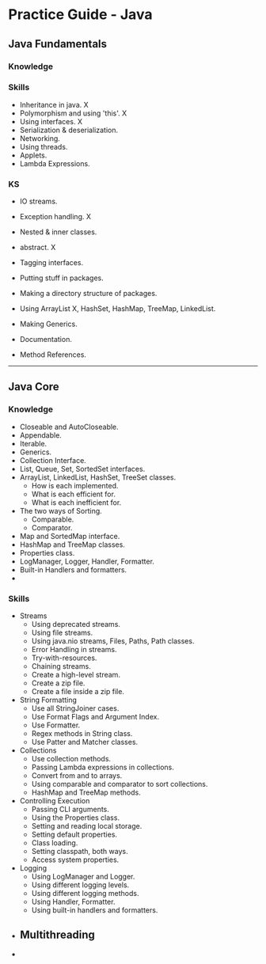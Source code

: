 # Practice Guide - Java
## Java Fundamentals
### Knowledge

### Skills
- Inheritance in java. X
- Polymorphism and using 'this'. X
- Using interfaces. X
- Serialization & deserialization.
- Networking.
- Using threads.
- Applets.
- Lambda Expressions.

### KS
- IO streams.
- Exception handling. X
- Nested & inner classes.
- abstract. X
	
- Tagging interfaces.
- Putting stuff in packages.
- Making a directory structure of packages.
- Using ArrayList X, HashSet, HashMap, TreeMap, LinkedList.
- Making Generics.
- Documentation.
- Method References.

---

## Java Core
### Knowledge
- Closeable and AutoCloseable.
- Appendable.
- Iterable.
- Generics.
- Collection Interface.
- List, Queue, Set, SortedSet interfaces.
- ArrayList, LinkedList, HashSet, TreeSet classes.
    - How is each implemented.
    - What is each efficient for.
    - What is each inefficient for.
- The two ways of Sorting.
    - Comparable.
    - Comparator.
- Map and SortedMap interface.
- HashMap and TreeMap classes.
- Properties class.
- LogManager, Logger, Handler, Formatter.
- Built-in Handlers and formatters.
- 
### Skills
- Streams
    - Using deprecated streams.
    - Using file streams.
    - Using java.nio streams, Files, Paths, Path classes.
    - Error Handling in streams.
    - Try-with-resources.
    - Chaining streams.
    - Create a high-level stream.
    - Create a zip file.
    - Create a file inside a zip file. 
- String Formatting
    - Use all StringJoiner cases.
    - Use Format Flags and Argument Index.
    - Use Formatter.
    - Regex methods in String class.
    - Use Patter and Matcher classes.
- Collections
    - Use collection methods.
    - Passing Lambda expressions in collections.
    - Convert from and to arrays.
    - Using comparable and comparator to sort collections.
    - HashMap and TreeMap methods.
- Controlling Execution
    - Passing CLI arguments.
    - Using the Properties class.
    - Setting and reading local storage.
    - Setting default properties.
    - Class loading.
    - Setting classpath, both ways.
    - Access system properties.
- Logging
    - Using LogManager and Logger.
    - Using different logging levels.
    - Using different logging methods.
    - Using Handler, Formatter.
    - Using built-in handlers and formatters.
- Multithreading
    - 
- 